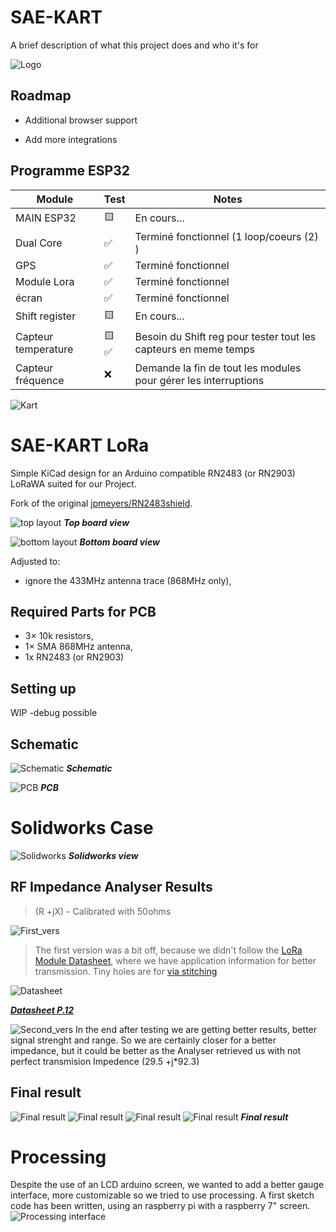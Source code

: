 # SAE-KART 

A brief description of what this project does and who it's for


![Logo](images/SAE_KART.png)


## Roadmap

- Additional browser support

- Add more integrations


## Programme ESP32

|    Module     |     Test      |     Notes     |
| ------------- | ------------- |              -|
| MAIN ESP32    | 🟨           |En cours...    |
| Dual Core     | ✅           |Terminé fonctionnel (1 loop/coeurs (2) )   |
| GPS           | ✅           |Terminé fonctionnel    |
| Module Lora   | ✅           |Terminé fonctionnel    |
| écran         | ✅           |Terminé fonctionnel   |
| Shift register| 🟨           |En cours...    |
| Capteur temperature|🟨 ✅    |Besoin du Shift reg pour tester tout les capteurs en meme temps |
| Capteur fréquence| ❌  |Demande la fin de tout les modules pour gérer les interruptions   |

![Kart](images/KART.jpg)


# SAE-KART LoRa
Simple KiCad design for an Arduino compatible RN2483 (or RN2903) LoRaWA suited for our Project.

Fork of the original [jpmeyers/RN2483shield](https://github.com/jpmeijers/RN2483shield).

![top layout](module_LoRa_Kicad/images/top_rev1.png)
***Top board view***

![bottom layout](module_LoRa_Kicad/images/bottom_rev1.png)
***Bottom board view***


Adjusted to:

 * ignore the 433MHz antenna trace (868MHz only),
 

## Required Parts for PCB

 * 3× 10k resistors,
 * 1× SMA 868MHz antenna,
 * 1x RN2483 (or RN2903)

## Setting up

WIP
-debug possible

## Schematic

![Schematic](module_LoRa_Kicad/images/Schematic.png)
***Schematic***

![PCB](module_LoRa_Kicad/images/PCB.png)
***PCB***


# Solidworks Case
![Solidworks](solidworks/images/Solidworks_view.png)
***Solidworks view***

## RF Impedance Analyser Results

>(R +jX) - Calibrated with 50ohms

![First_vers](images/First_vers.png)
> The first version was a bit off, because we didn't follow the [LoRa Module Datasheet](https://ww1.microchip.com/downloads/aemDocuments/documents/OTH/ProductDocuments/DataSheets/RN2483-Low-Power-Long-Range-LoRa-Technology-Transceiver-Module-DS50002346F.pdf), where we have application information for better transmission.
Tiny holes are for [via stitching](https://www.altium.com/documentation/altium-designer/via-stitching-via-shielding-pcb) 

![Datasheet](images/Datasheet.png)

***[Datasheet P.12](https://ww1.microchip.com/downloads/aemDocuments/documents/OTH/ProductDocuments/DataSheets/RN2483-Low-Power-Long-Range-LoRa-Technology-Transceiver-Module-DS50002346F.pdf)***

![Second_vers](images/Second_vers.png)
In the end after testing we are getting better results, better signal strenght and range. So we are certainly closer for a better impedance, but it could be better as the Analyser retrieved us with not perfect transmision Impedence (29.5 +j*92.3) 
## Final result

![Final result](images/finalprod1.jpg)
![Final result](images/finalprod2.jpg)
![Final result](images/top_view.jpg)
![Final result](images/bot_view.jpg)
***Final result***
# Processing 

Despite the use of an LCD arduino screen, we wanted to add a better gauge interface, more customizable so we tried to use processing.
A first sketch code has been written, using an raspberry pi with a raspberry 7" screen.
![Processing interface](images/processing_interface.png)

